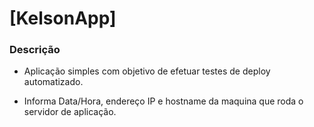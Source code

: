 # [KelsonApp]

### Descrição

- Aplicação simples com objetivo de efetuar testes de deploy automatizado.

- Informa Data/Hora, endereço IP e hostname da maquina que roda o servidor de aplicação.

